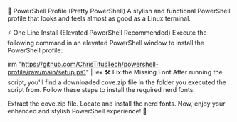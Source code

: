 🎨 PowerShell Profile (Pretty PowerShell)
A stylish and functional PowerShell profile that looks and feels almost as good as a Linux terminal.

⚡ One Line Install (Elevated PowerShell Recommended)
Execute the following command in an elevated PowerShell window to install the PowerShell profile:

irm "https://github.com/ChrisTitusTech/powershell-profile/raw/main/setup.ps1" | iex
🛠️ Fix the Missing Font
After running the script, you'll find a downloaded cove.zip file in the folder you executed the script from. Follow these steps to install the required nerd fonts:

Extract the cove.zip file.
Locate and install the nerd fonts.
Now, enjoy your enhanced and stylish PowerShell experience! 🚀
